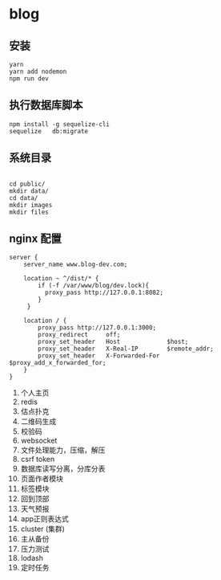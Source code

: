 # blog
## 安装
```
yarn
yarn add nodemon
npm run dev
``` 

## 执行数据库脚本
```
npm install -g sequelize-cli
sequelize   db:migrate
```

## 系统目录
```

cd public/
mkdir data/
cd data/
mkdir images
mkdir files
```

## nginx 配置
```
server {
    server_name www.blog-dev.com;

    location ~ ^/dist/* {
        if (-f /var/www/blog/dev.lock){
          proxy_pass http://127.0.0.1:8082;
        }
     }

    location / {
        proxy_pass http://127.0.0.1:3000;
        proxy_redirect     off;
        proxy_set_header   Host             $host;
        proxy_set_header   X-Real-IP        $remote_addr;
        proxy_set_header   X-Forwarded-For  $proxy_add_x_forwarded_for;
    }
}
```

1. 个人主页
3. redis
5. 估点扑克
6. 二维码生成
7. 校验码
8. websocket
10. 文件处理能力，压缩，解压
11. csrf token
12. 数据库读写分离，分库分表
13. 页面作者模块
14. 标签模块
15. 回到顶部
17. 天气预报
18. app正则表达式
20. cluster (集群)
21. 主从备份
22. 压力测试
23. lodash
24. 定时任务
